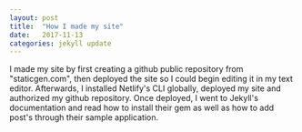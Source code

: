 ```yaml
---
layout: post
title:  "How I made my site"
date:   2017-11-13
categories: jekyll update
---
```


I made my site by first creating a github public repository from "staticgen.com", then deployed the site so I could begin editing it in my text editor. Afterwards, I installed Netlify's CLI globally, deployed my site and authorized my github repository. Once deployed, I went to Jekyll's documentation and read how to install their gem as well as how to add post's through their sample application.